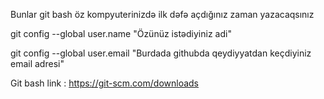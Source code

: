 Bunlar git bash öz kompyuterinizdə ilk dəfə açdığınız zaman yazacaqsınız

git config --global user.name "Özünüz istədiyiniz adi"

git config --global user.email "Burdada githubda qeydiyyatdan keçdiyiniz email adresi"

 Git bash link : https://git-scm.com/downloads
